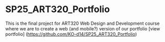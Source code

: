 # SP25_ART320_Portfolio
This is the final project for ART320 Web Design and Development course where we are to create a web (and mobile?) version of our portfolio 
[view portfolio] (https://github.com/KO-d14/SP25_ART320_Portfolio)

